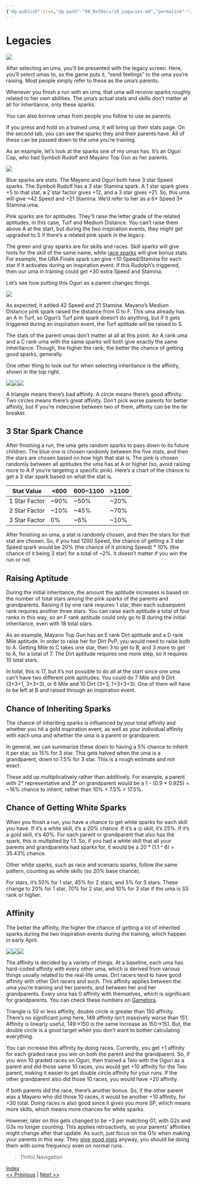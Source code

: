 ```yaml
---
{"dg-publish":true,"dg-path":"00_RefDocs/10_Legacies.md","permalink":"/00-ref-docs/10-legacies/","created":"2025-07-21T15:46:03.657+07:00","updated":"2025-07-21T16:53:10.661+07:00"}
---
```


# Legacies

![](https://lh7-rt.googleusercontent.com/docsz/AD_4nXfSnfyfQETGboZ8Iy0VcSkvOdPnUBTHDO7GR6v3o8GrvkZ8deThXen6pBtThtx7gahsGrS1cLvnTzVIEh8hA5d2cpnO6rlvbJL2NzxG5BnNNPrZnXsIu1rEQWPfJQqNr6K7TUIFQA?key=fhZ7zmP8tVEVYyEYXLguJQ)

After selecting an uma, you’ll be presented with the legacy screen. Here, you’ll select umas to, as the game puts it, “send feelings” to the uma you’re raising. Most people simply refer to these as the uma’s parents.

Whenever you finish a run with an uma, that uma will receive sparks roughly related to her own abilities. The uma’s actual stats and skills don’t matter at all for inheritance, only these sparks.

You can also borrow umas from people you follow to use as parents.

If you press and hold on a trained uma, it will bring up their stats page. On the second tab, you can see the sparks they and their parents have. All of these can be passed down to the uma you’re training.

As an example, let’s look at the sparks one of my umas has. It’s an Oguri Cap, who had Symboli Rudolf and Mayano Top Gun as her parents.

![](https://lh7-rt.googleusercontent.com/docsz/AD_4nXfDhPQLP0hkBf7dWgiab-zKZbCMWtFb7XvcurclYiGKSO7xSVD4rLqZA-HLCNwhQGD62GPo6Qmk9iUwcu5A44MOp5P-Jm43GqIS_VEr2dqBRewmd4OvZyscS_JBqZI24qdcFvC1?key=fhZ7zmP8tVEVYyEYXLguJQ)

Blue sparks are stats. The Mayano and Oguri both have 3 star Speed sparks. The Symboli Rudolf has a 3 star Stamina spark. A 1 star spark gives +5 to that stat, a 2 star factor gives +12, and a 3 star gives +21. So, this uma will give +42 Speed and +21 Stamina. We’d refer to her as a 6* Speed 3* Stamina uma.

Pink sparks are for aptitudes. They’ll raise the letter grade of the related aptitudes, in this case, Turf and Medium Distance. You can’t raise them above A at the start, but during the two inspiration events, they might get upgraded to S if there’s a related pink spark in the legacy.

The green and gray sparks are for skills and races. Skill sparks will give hints for the skill of the same name, while [race sparks](https://gametora.com/umamusume/g1-race-factor-list) will give bonus stats. For example, the URA Finale spark can give +10 Speed/Stamina for each star if it activates during an inspiration event. If this Rudolph’s triggered, then our uma in training could get +30 extra Speed and Stamina.

Let’s see how putting this Oguri as a parent changes things.

![](https://lh7-rt.googleusercontent.com/docsz/AD_4nXfYie1bQkoXOAUSjUmU0RyS8UJKHEkzT6yg_zXpN2Xi7Rbd0U7crWSQ-cmxak5JluFIGMsyw7r9xN_Kq4ojKL01TF_sHGmw0860d-RyRQ0Y6_jsPbXx25QiIK1o5mOXbf2fmQe2VQ?key=fhZ7zmP8tVEVYyEYXLguJQ)

As expected, it added 42 Speed and 21 Stamina. Mayano’s Medium Distance pink spark raised the distance from G to F. This uma already has an A in Turf, so Oguri’s Turf pink spark doesn’t do anything, but if it gets triggered during an inspiration event, the Turf aptitude will be raised to S.

The stats of the parent umas don’t matter at all at this point. An A rank uma and a C rank uma with the same sparks will both give exactly the same inheritance. Though, the higher the rank, the better the chance of getting good sparks, generally.

One other thing to look out for when selecting inheritance is the affinity, shown in the top right.

![](https://lh7-rt.googleusercontent.com/docsz/AD_4nXfgmWXryCVLiqXZz3mx8JbjWf0mttGdBeIO9-XjB0S_-8ChG-99rHpP3JV795tB1wbJUQbVMXnsb0p70KYr5Wh6iUL0aoAYFJ3lL_ryAUQbgD67kiZKNP54CYN9u0tXg7AE38nqcw?key=fhZ7zmP8tVEVYyEYXLguJQ)![](https://lh7-rt.googleusercontent.com/docsz/AD_4nXezpQvPwUgjSQ3m02L0ck96dHkNWEs0SYj15pViWre4BnqxrHG-spFnh8mBQ-Ni6zyN5Y7SUk_nteyltyiHY5LQ34AkspPqFJ63_LFCat0N5SzPzgxrr_q53N0NdeCP5iQbtK5a?key=fhZ7zmP8tVEVYyEYXLguJQ)![](https://lh7-rt.googleusercontent.com/docsz/AD_4nXc287H7RXCnAsR_CnCdxlZZzakQ3MbyzOKkdbOjInruT5HZDOHPouFIURdeP2YZ5WttNnjpT6W2ipYEzp-awVaBNbiWhsfbFyYumSaPIihq6aw9RvfTMzkYq2AOJxPu-Xc851MY?key=fhZ7zmP8tVEVYyEYXLguJQ)

A triangle means there’s bad affinity. A circle means there’s good affinity. Two circles means there’s great affinity. Don’t pick worse parents for better affinity, but if you’re indecisive between two of them, affinity can be the tie breaker.

## 3 Star Spark Chance

After finishing a run, the uma gets random sparks to pass down to its future children. The blue one is chosen randomly between the five stats, and then the stars are chosen based on how high that stat is. The pink is chosen randomly between all aptitudes the uma has at A or higher (so, avoid raising more to A if you’re targeting a specific pink). Here’s a chart of the chance to get a 3 star spark based on what the stat is.

| Stat Value    | <600 | 600~1100 | >1100 |
| ------------- | ---- | -------- | ----- |
| 1 Star Factor | ~90% | ~50%     | ~20%  |
| 2 Star Factor | ~10% | ~45%     | ~70%  |
| 3 Star Factor | 0%   | ~6%      | ~10%  |

After finishing an uma, a stat is randomly chosen, and then the stars for that stat are chosen. So, if you had 1200 Speed, the chance of getting a 3 star Speed spark would be 20% (the chance of it picking Speed) * 10% (the chance of it being 3 star) for a total of ~2%. It doesn’t matter if you win the run or not.

## Raising Aptitude

During the initial inheritance, the amount the aptitude increases is based on the number of total stars among the pink sparks of the parents and grandparents. Raising it by one rank requires 1 star, then each subsequent rank requires another three stars. You can raise each aptitude a total of four ranks in this way, so an F rank aptitude could only go to B during the initial inheritance, even with 18 total stars.

As an example, Mayano Top Gun has an E rank Dirt aptitude and a D rank Mile aptitude. In order to raise her for Dirt PvP, you would need to raise both to A. Getting Mile to C takes one star, then 3 to get to B, and 3 more to get to A, for a total of 7. The Dirt aptitude requires one more step, so it requires 10 total stars.

In total, this is 17, but it’s not possible to do all at the start since one uma can’t have two different pink aptitudes. You could do 7 Mile and 9 Dirt (3+3+1, 3+3+3), or 6 Mile and 10 Dirt (3+3, 1+3+3+3). One of them will have to be left at B and raised through an inspiration event.

## Chance of Inheriting Sparks

The chance of inheriting sparks is influenced by your total affinity and whether you hit a gold inspiration event, as well as your individual affinity with each uma and whether the uma is a parent or grandparent.

In general, we can summarize these down to having a 5% chance to inherit it per star, so 15% for 3 star. This gets halved when the uma is a grandparent, down to 7.5% for 3 star. This is a rough estimate and not exact.

These add up multiplicatively rather than additively. For example, a parent with 2* representative and 3* on grandparent would be a 1 - (0.9 * 0.925) = ~16% chance to inherit, rather than 10% + 7.5% = 17.5%.

## Chance of Getting White Sparks

When you finish a run, you have a chance to get white sparks for each skill you have. If it’s a white skill, it’s a 20% chance. If it’s a ◎ skill, it’s 25%. If it’s a gold skill, it’s 40%. For each parent or grandparent that also has the spark, this is multiplied by 1.1. So, if you had a white skill that all your parents and grandparents had sparks for, it would be a 20 * (1.1 ^ 6) = 35.43% chance.

Other white sparks, such as race and scenario sparks, follow the same pattern, counting as white skills (so 20% base chance).

For stars, it’s 50% for 1 star, 45% for 2 stars, and 5% for 3 stars. These change to 20% for 1 star, 70% for 2 star, and 10% for 3 star if the uma is SS rank or higher.

## Affinity

The better the affinity, the higher the chance of getting a lot of inherited sparks during the two inspiration events during the training, which happen in early April.

![](https://lh7-rt.googleusercontent.com/docsz/AD_4nXfgmWXryCVLiqXZz3mx8JbjWf0mttGdBeIO9-XjB0S_-8ChG-99rHpP3JV795tB1wbJUQbVMXnsb0p70KYr5Wh6iUL0aoAYFJ3lL_ryAUQbgD67kiZKNP54CYN9u0tXg7AE38nqcw?key=fhZ7zmP8tVEVYyEYXLguJQ)![](https://lh7-rt.googleusercontent.com/docsz/AD_4nXezpQvPwUgjSQ3m02L0ck96dHkNWEs0SYj15pViWre4BnqxrHG-spFnh8mBQ-Ni6zyN5Y7SUk_nteyltyiHY5LQ34AkspPqFJ63_LFCat0N5SzPzgxrr_q53N0NdeCP5iQbtK5a?key=fhZ7zmP8tVEVYyEYXLguJQ)![](https://lh7-rt.googleusercontent.com/docsz/AD_4nXc287H7RXCnAsR_CnCdxlZZzakQ3MbyzOKkdbOjInruT5HZDOHPouFIURdeP2YZ5WttNnjpT6W2ipYEzp-awVaBNbiWhsfbFyYumSaPIihq6aw9RvfTMzkYq2AOJxPu-Xc851MY?key=fhZ7zmP8tVEVYyEYXLguJQ)

The affinity is decided by a variety of things. At a baseline, each uma has hard-coded affinity with every other uma, which is derived from various things usually related to the real-life umas. Dirt racers tend to have good affinity with other Dirt racers and such. This affinity applies between the uma you’re training and her parents, and between her and her grandparents. Every uma has 0 affinity with themselves, which is significant for grandparents. You can check these numbers on [Gametora](https://gametora.com/umamusume/compatibility).

Triangle is 50 or less affinity, double circle is greater than 150 affinity. There’s no significant jump here, 149 affinity isn’t massively worse than 151. Affinity is linearly useful, 149->150 is the same increase as 150->151. But, the double circle is a good target when you don’t want to bother calculating everything.

You can increase this affinity by doing races. Currently, you get +1 affinity for each graded race you win on both the parent and the grandparent. So, if you won 10 graded races on Oguri, then trained a Teio with the Oguri as a parent and did those same 10 races, you would get +10 affinity for the Teio parent, making it easier to get double circle affinity for your runs. If the other grandparent also did those 10 races, you would have +20 affinity.

If both parents did the race, there’s another bonus. So, if the other parent was a Mayano who did those 10 races, it would be another +10 affinity, for +30 total. Doing races is also good since it gives you more SP, which means more skills, which means more chances for white sparks.

However, later on this gets changed to be +3 per matching G1, with G2s and G3s no longer counting. This applies retroactively, so your parents’ affinities might change after that update. As such, just focus on the G1s when making your parents in this way. They [give good stats](https://docs.google.com/document/d/11X2P7pLuh-k9E7PhRiD20nDX22rNWtCpC1S4IMx_8pQ/edit?tab=t.0#heading=h.qxk7q4hqrejf) anyway, you should be doing them with some frequency even on normal runs.

> [!info] Navigation
<p><span><a data-tooltip-position="top" aria-label="Umamusume Global Docs/00_RefDocs/00_News" data-href="Umamusume Global Docs/00_RefDocs/00_News" href="Umamusume Global Docs/00_RefDocs/00_News" class="internal-link" target="_blank" rel="noopener nofollow">Index</a><br>
<a data-tooltip-position="top" aria-label="Umamusume Global Docs/00_RefDocs/09_Training Umas.md" data-href="Umamusume Global Docs/00_RefDocs/09_Training Umas.md" href="Umamusume Global Docs/00_RefDocs/09_Training Umas.md" class="internal-link" target="_blank" rel="noopener nofollow">&lt;&lt; Previous</a> | <a data-tooltip-position="top" aria-label="Umamusume Global Docs/00_RefDocs/11_Finding Friends.md" data-href="Umamusume Global Docs/00_RefDocs/11_Finding Friends.md" href="Umamusume Global Docs/00_RefDocs/11_Finding Friends.md" class="internal-link" target="_blank" rel="noopener nofollow">Next &gt;&gt;</a></span></p>
